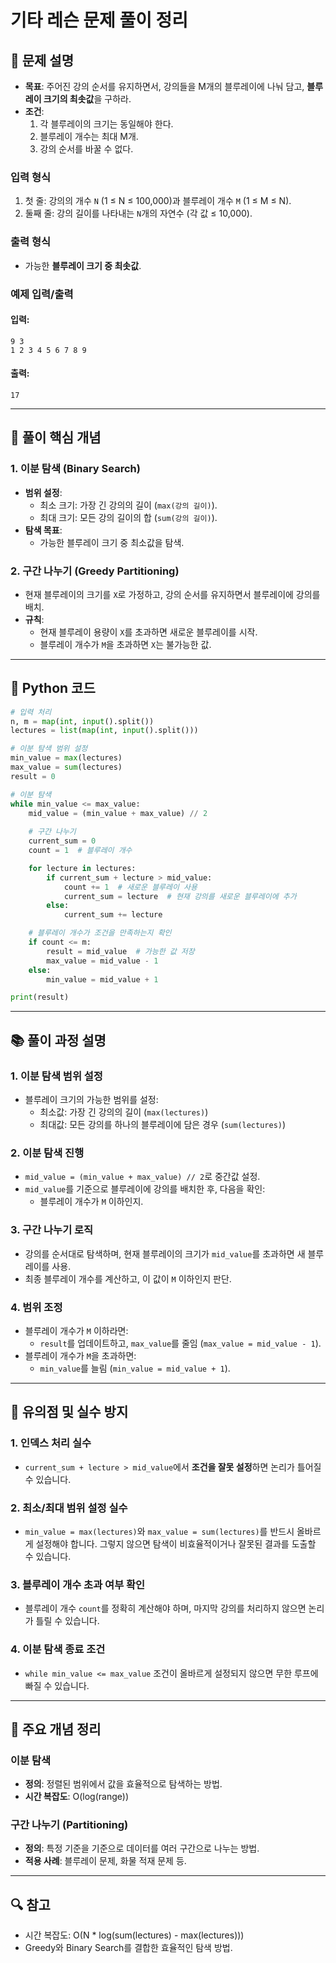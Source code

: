 # 기타 레슨 문제 풀이 정리

## 📝 문제 설명
- **목표**: 주어진 강의 순서를 유지하면서, 강의들을 M개의 블루레이에 나눠 담고, **블루레이 크기의 최솟값**을 구하라.
- **조건**:
  1. 각 블루레이의 크기는 동일해야 한다.
  2. 블루레이 개수는 최대 M개.
  3. 강의 순서를 바꿀 수 없다.

### 입력 형식
1. 첫 줄: 강의의 개수 `N` (1 ≤ N ≤ 100,000)과 블루레이 개수 `M` (1 ≤ M ≤ N).
2. 둘째 줄: 강의 길이를 나타내는 `N`개의 자연수 (각 값 ≤ 10,000).

### 출력 형식
- 가능한 **블루레이 크기 중 최솟값**.

### 예제 입력/출력
#### 입력:
```plaintext
9 3
1 2 3 4 5 6 7 8 9
```
#### 출력:
```plaintext
17
```

---

## 🔑 풀이 핵심 개념

### 1. **이분 탐색 (Binary Search)**
- **범위 설정**:
  - 최소 크기: 가장 긴 강의의 길이 (`max(강의 길이)`).
  - 최대 크기: 모든 강의 길이의 합 (`sum(강의 길이)`).
- **탐색 목표**:
  - 가능한 블루레이 크기 중 최소값을 탐색.

### 2. **구간 나누기 (Greedy Partitioning)**
- 현재 블루레이의 크기를 `X`로 가정하고, 강의 순서를 유지하면서 블루레이에 강의를 배치.
- **규칙**:
  - 현재 블루레이 용량이 `X`를 초과하면 새로운 블루레이를 시작.
  - 블루레이 개수가 `M`을 초과하면 `X`는 불가능한 값.

---

## 📜 Python 코드
```python
# 입력 처리
n, m = map(int, input().split())
lectures = list(map(int, input().split()))

# 이분 탐색 범위 설정
min_value = max(lectures)
max_value = sum(lectures)
result = 0

# 이분 탐색
while min_value <= max_value:
    mid_value = (min_value + max_value) // 2
    
    # 구간 나누기
    current_sum = 0
    count = 1  # 블루레이 개수

    for lecture in lectures:
        if current_sum + lecture > mid_value:
            count += 1  # 새로운 블루레이 사용
            current_sum = lecture  # 현재 강의를 새로운 블루레이에 추가
        else:
            current_sum += lecture

    # 블루레이 개수가 조건을 만족하는지 확인
    if count <= m:
        result = mid_value  # 가능한 값 저장
        max_value = mid_value - 1
    else:
        min_value = mid_value + 1

print(result)
```

---

## 📚 풀이 과정 설명

### 1. **이분 탐색 범위 설정**
- 블루레이 크기의 가능한 범위를 설정:
  - 최소값: 가장 긴 강의의 길이 (`max(lectures)`)
  - 최대값: 모든 강의를 하나의 블루레이에 담은 경우 (`sum(lectures)`)

### 2. **이분 탐색 진행**
- `mid_value = (min_value + max_value) // 2`로 중간값 설정.
- `mid_value`를 기준으로 블루레이에 강의를 배치한 후, 다음을 확인:
  - 블루레이 개수가 `M` 이하인지.

### 3. **구간 나누기 로직**
- 강의를 순서대로 탐색하며, 현재 블루레이의 크기가 `mid_value`를 초과하면 새 블루레이를 사용.
- 최종 블루레이 개수를 계산하고, 이 값이 `M` 이하인지 판단.

### 4. **범위 조정**
- 블루레이 개수가 `M` 이하라면:
  - `result`를 업데이트하고, `max_value`를 줄임 (`max_value = mid_value - 1`).
- 블루레이 개수가 `M`을 초과하면:
  - `min_value`를 늘림 (`min_value = mid_value + 1`).

---

## 🧠 유의점 및 실수 방지

### 1. **인덱스 처리 실수**
- `current_sum + lecture > mid_value`에서 **조건을 잘못 설정**하면 논리가 틀어질 수 있습니다.

### 2. **최소/최대 범위 설정 실수**
- `min_value = max(lectures)`와 `max_value = sum(lectures)`를 반드시 올바르게 설정해야 합니다. 그렇지 않으면 탐색이 비효율적이거나 잘못된 결과를 도출할 수 있습니다.

### 3. **블루레이 개수 초과 여부 확인**
- 블루레이 개수 `count`를 정확히 계산해야 하며, 마지막 강의를 처리하지 않으면 논리가 틀릴 수 있습니다.

### 4. **이분 탐색 종료 조건**
- `while min_value <= max_value` 조건이 올바르게 설정되지 않으면 무한 루프에 빠질 수 있습니다.

---

## 📖 주요 개념 정리

### 이분 탐색
- **정의**: 정렬된 범위에서 값을 효율적으로 탐색하는 방법.
- **시간 복잡도**: O(log(range))

### 구간 나누기 (Partitioning)
- **정의**: 특정 기준을 기준으로 데이터를 여러 구간으로 나누는 방법.
- **적용 사례**: 블루레이 문제, 화물 적재 문제 등.

---

## 🔍 참고
- 시간 복잡도: O(N * log(sum(lectures) - max(lectures)))
- Greedy와 Binary Search를 결합한 효율적인 탐색 방법.

